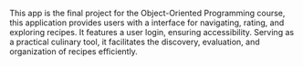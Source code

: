 This app is the final project for the Object-Oriented Programming course, this application provides users with a interface for navigating, rating, and exploring recipes. It features a user login, ensuring accessibility. Serving as a practical culinary tool, it facilitates the discovery, evaluation, and organization of recipes efficiently.
